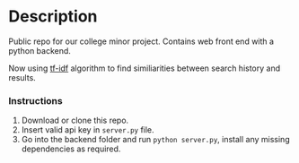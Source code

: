 # Description

Public repo for our college minor project. Contains web front end with a python backend.

Now using [tf-idf](https://en.wikipedia.org/wiki/Tf%E2%80%93idf) algorithm to find similiarities between search history and results.

### Instructions

1. Download or clone this repo.
2. Insert valid api key in `server.py` file.
3. Go into the backend folder and run `python server.py`, install any missing dependencies as required.